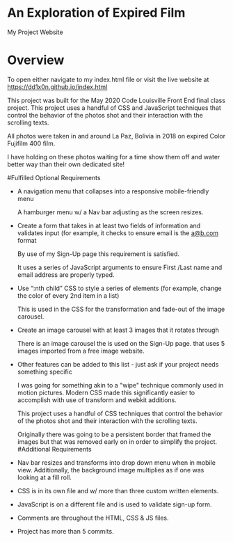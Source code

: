 # An Exploration of Expired Film
My Project Website

# Overview
To open either navigate to my index.html file or visit the live website at https://dd1x0n.github.io/index.html

This project was built for the May 2020 Code Louisville Front End final class project. This project uses a handful of CSS and JavaScript techniques that control the behavior of the photos shot and their interaction with the scrolling texts. 

All photos were taken in and around La Paz, Bolivia in 2018 on expired Color Fujifilm 400 film. 

I have holding on these photos waiting for a time show them off and water better way than their own dedicated site! 

#Fulfilled Optional Requirements
- A navigation menu that collapses into a responsive mobile-friendly menu
	
	A hamburger menu w/ a Nav bar adjusting as the screen resizes.

- Create a form that takes in at least two fields of information and validates input (for example, it checks to ensure email is the a@b.com format
	
	By use of my Sign-Up page this requirement is satisfied. 

	It uses a series of JavaScript arguments to ensure First /Last name and email address are properly typed.

- Use “:nth child” CSS to style a series of elements (for example, change the color of every 2nd item in a list)

	This is used in the CSS for the transformation and fade-out of the image carousel. 

- Create an image carousel with at least 3 images that it rotates through

	There is an image carousel the is used on the Sign-Up page. that uses 5 images imported from a free image website.

- Other features can be added to this list - just ask if your project needs something specific 

	I was going for something akin to a "wipe" technique commonly used in motion pictures. Modern CSS made this significantly easier to accomplish with use of transform and webkit additions. 

	This project uses a handful of CSS techniques that control the behavior of the photos shot and their interaction with the scrolling texts.

	Originally there was going to be a persistent border that framed the images but that was removed early on in order to simplify the project. 
#Additional Requirements
- Nav bar resizes and transforms into drop down menu when in mobile view. Additionally, the background image multiplies as if one was looking at a fill roll.
- CSS is in its own file and w/ more than three custom written elements.
- JavaScript is on a different file and is used to validate sign-up form.
- Comments are throughout the HTML, CSS & JS files.
- Project has more than 5 commits.